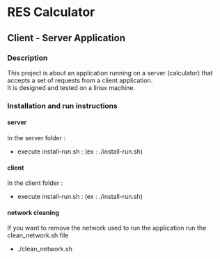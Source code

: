 # RES Calculator

## Client - Server Application

### Description

This project is about an application running on a server (calculator) that accepts a set of requests from a client application.<br/>
It is designed and tested on a linux machine.

### Installation and run instructions

#### server

In the server folder :

- execute install-run.sh : (ex : ./install-run.sh)

#### client

In the client folder :

- execute install-run.sh : (ex : ./install-run.sh)

#### network cleaning

If you want to remove the network used to run the application run the clean_network.sh file

- ./clean_network.sh